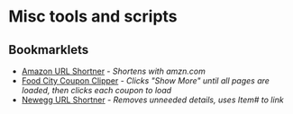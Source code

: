 # Misc tools and scripts #

## Bookmarklets ##
- [Amazon URL Shortner](https://raw.githubusercontent.com/homer2320776/Misc/master/bookmarklets/Amazon_Shortner_Bookmarklet.js) - 
*Shortens with amzn.com*
- [Food City Coupon Clipper](https://raw.githubusercontent.com/homer2320776/Misc/master/bookmarklets/FoodCity_Coupon_Clipper_Bookmarklet.js) - 
*Clicks "Show More" until all pages are loaded, then clicks each coupon to load*
- [Newegg URL Shortner](https://raw.githubusercontent.com/homer2320776/Misc/master/bookmarklets/Newegg_Shortner_Bookmarklet.js) - 
*Removes unneeded details, uses Item# to link*
